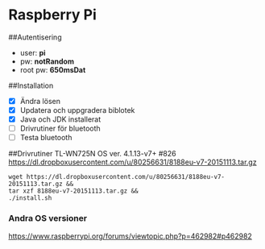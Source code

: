 # Raspberry Pi


##Autentisering

* user: **pi**
* pw: **notRandom**
* root pw: **650msDat**

##Installation
- [x] Ändra lösen
- [x] Updatera och uppgradera biblotek
- [x] Java och JDK installerat
- [ ] Drivrutiner för bluetooth
- [ ] Testa bluetooth

##Drivrutiner TL-WN725N
OS ver. 4.1.13-v7+ #826
https://dl.dropboxusercontent.com/u/80256631/8188eu-v7-20151113.tar.gz
```
wget https://dl.dropboxusercontent.com/u/80256631/8188eu-v7-20151113.tar.gz &&
tar xzf 8188eu-v7-20151113.tar.gz &&
./install.sh
```
### Andra OS versioner
https://www.raspberrypi.org/forums/viewtopic.php?p=462982#p462982
